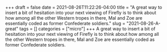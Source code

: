 +++draft = falsedate = 2021-08-26T11:22:26-04:00title = "A great way to insert a bit of hesitation into your next viewing of Firefly is to think about how among all the other Western tropes in there, Mal and Zoe are essentially coded as former Confederate soldiers."slug = "2021-08-26-A-great"tags = []categories = ["micro"]+++A great way to insert a bit of hesitation into your next viewing of Firefly is to think about how among all the other Western tropes in there, Mal and Zoe are essentially coded as former Confederate soldiers.